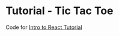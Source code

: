 # Tutorial - Tic Tac Toe

Code for [Intro to React Tutorial](https://reactjs.org/tutorial/tutorial.html)

